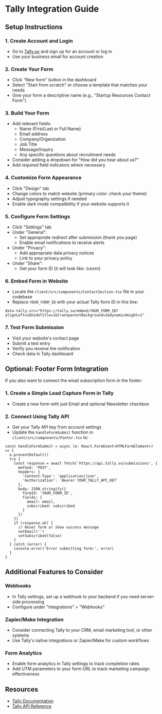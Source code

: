# Tally Integration Guide

## Setup Instructions

### 1. Create Account and Login
- Go to [Tally.so](https://tally.so) and sign up for an account or log in
- Use your business email for account creation

### 2. Create Your Form
- Click "New form" button in the dashboard
- Select "Start from scratch" or choose a template that matches your needs
- Give your form a descriptive name (e.g., "Startup Resources Contact Form")

### 3. Build Your Form
- Add relevant fields:
  - Name (First/Last or Full Name)
  - Email address
  - Company/Organization
  - Job Title
  - Message/Inquiry
  - Any specific questions about recruitment needs
- Consider adding a dropdown for "How did you hear about us?"
- Add required field indicators where necessary

### 4. Customize Form Appearance
- Click "Design" tab
- Change colors to match website (primary color: check your theme)
- Adjust typography settings if needed
- Enable dark mode compatibility if your website supports it

### 5. Configure Form Settings
- Click "Settings" tab
- Under "General":
  - Set appropriate redirect after submission (thank you page)
  - Enable email notifications to receive alerts
- Under "Privacy":
  - Add appropriate data privacy notices
  - Link to your privacy policy
- Under "Share":
  - Get your form ID (it will look like: `3nbXXX`)

### 6. Embed Form in Website
- Locate the `client/src/components/ContactSection.tsx` file in your codebase
- Replace `YOUR_FORM_ID` with your actual Tally form ID in this line:
```tsx
data-tally-src="https://tally.so/embed/YOUR_FORM_ID?alignLeft=1&hideTitle=1&transparentBackground=1&dynamicHeight=1"
```

### 7. Test Form Submission
- Visit your website's contact page
- Submit a test entry
- Verify you receive the notification
- Check data in Tally dashboard

## Optional: Footer Form Integration

If you also want to connect the email subscription form in the footer:

### 1. Create a Simple Lead Capture Form in Tally
- Create a new form with just Email and optional Newsletter checkbox

### 2. Connect Using Tally API
- Get your Tally API key from account settings
- Update the `handleFormSubmit` function in `client/src/components/Footer.tsx` to:
```tsx
const handleFormSubmit = async (e: React.FormEvent<HTMLFormElement>) => {
  e.preventDefault()
  try {
    const response = await fetch('https://api.tally.so/submissions', {
      method: 'POST',
      headers: {
        'Content-Type': 'application/json',
        'Authorization': `Bearer YOUR_TALLY_API_KEY`
      },
      body: JSON.stringify({
        formId: 'YOUR_FORM_ID',
        fields: {
          email: email,
          subscribed: subscribed
        }
      })
    })
    if (response.ok) {
      // Reset form or show success message
      setEmail('')
      setSubscribed(false)
    }
  } catch (error) {
    console.error('Error submitting form:', error)
  }
}
```

## Additional Features to Consider

### Webhooks
- In Tally settings, set up a webhook to your backend if you need server-side processing
- Configure under "Integrations" > "Webhooks"

### Zapier/Make Integration
- Consider connecting Tally to your CRM, email marketing tool, or other systems
- Use Tally's native integrations or Zapier/Make for custom workflows

### Form Analytics
- Enable form analytics in Tally settings to track completion rates
- Add UTM parameters to your form URL to track marketing campaign effectiveness

## Resources
- [Tally Documentation](https://help.tally.so/)
- [Tally API Reference](https://tally.so/help/api)
